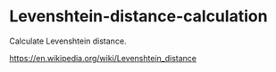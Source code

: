 # Levenshtein-distance-calculation
Calculate Levenshtein distance.

https://en.wikipedia.org/wiki/Levenshtein_distance
